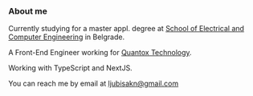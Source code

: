 ### About me

Currently studying for a master appl. degree at [School of Electrical and Computer Engineering](https://www.viser.edu.rs/) in Belgrade.

A Front-End Engineer working for [Quantox Technology](https://quantox.com/).

Working with TypeScript and NextJS.

You can reach me by email at [ljubisakn@gmail.com](mailto:ljubisakn@gmail.com?subject=Contact)
